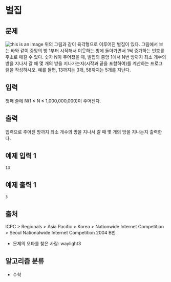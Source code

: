 # 벌집
## 문제
![this is an image](https://www.acmicpc.net/JudgeOnline/upload/201009/3(2).png)
위의 그림과 같이 육각형으로 이루어진 벌집이 있다. 그림에서 보는 바와 같이 중앙의 방 1부터 시작해서 이웃하는 방에 돌아가면서 1씩 증가하는 번호를 주소로 매길 수 있다. 숫자 N이 주어졌을 때, 벌집의 중앙 1에서 N번 방까지 최소 개수의 방을 지나서 갈 때 몇 개의 방을 지나가는지(시작과 끝을 포함하여)를 계산하는 프로그램을 작성하시오. 예를 들면, 13까지는 3개, 58까지는 5개를 지난다.

## 입력
첫째 줄에 N(1 ≤ N ≤ 1,000,000,000)이 주어진다.

## 출력
입력으로 주어진 방까지 최소 개수의 방을 지나서 갈 때 몇 개의 방을 지나는지 출력한다.

## 예제 입력 1 
```
13
```
## 예제 출력 1 
```
3
```
## 출처
ICPC > Regionals > Asia Pacific > Korea > Nationwide Internet Competition > Seoul Nationalwide Internet Competition 2004 B번

* 문제의 오타를 찾은 사람: waylight3
## 알고리즘 분류
* 수학
